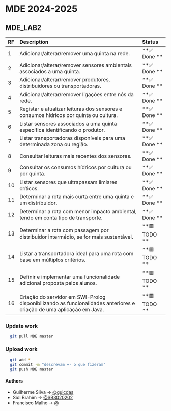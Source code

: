 # MDE 2024-2025

## MDE_LAB2

| RF  | Description                                                                                                          | Status       |
| :-- | :------------------------------------------------------------------------------------------------------------------- | :----------- |
| 1   | Adicionar/alterar/remover uma quinta na rede.                                                                        | **✅ Done ** |
| 2   | Adicionar/alterar/remover sensores ambientais associados a uma quinta.                                               | **✅ Done ** |
| 3   | Adicionar/alterar/remover produtores, distribuidores ou transportadoras.                                             | **✅ Done ** |
| 4   | Adicionar/alterar/remover ligações entre nós da rede.                                                                | **✅ Done ** |
| 5   | Registar e atualizar leituras dos sensores e consumos hídricos por quinta ou cultura.                                | **✅ Done ** |
| 6   | Listar sensores associados a uma quinta específica identificando o produtor.                                         | **✅ Done ** |
| 7   | Listar transportadoras disponíveis para uma determinada zona ou região.                                              | **✅ Done ** |
| 8   | Consultar leituras mais recentes dos sensores.                                                                       | **✅ Done ** |
| 9   | Consultar os consumos hídricos por cultura ou por quinta.                                                            | **✅ Done ** |
| 10  | Listar sensores que ultrapassam limiares críticos.                                                                   | **✅ Done ** |
| 11  | Determinar a rota mais curta entre uma quinta e um distribuidor.                                                     | **✅ Done ** |
| 12  | Determinar a rota com menor impacto ambiental, tendo em conta tipo de transporte.                                    | **✅ Done ** |
| 13  | Determinar a rota com passagem por distribuidor intermédio, se for mais sustentável.                                 | **🟥 TODO ** |
| 14  | Listar a transportadora ideal para uma rota com base em múltiplos critérios.                                         | **🟥 TODO ** |
| 15  | Definir e implementar uma funcionalidade adicional proposta pelos alunos.                                            | **🟥 TODO ** |
| 16  | Criação do servidor em SWI-Prolog disponibilizando as funcionalidades anteriores e criação de uma aplicação em Java. | **🟥 TODO ** |

### Update work

```bash
  git pull MDE master
```

### Upload work

```bash
  git add *
  git commit -m "descrevam +- o que fizeram"
  git push MDE master
```

#### Authors

- Guilherme Silva → [@guicdas](https://www.github.com/guicdas)
- Sidi Brahim → [@SB3020202](https://github.com/SB3020202)
- Francisco Malho → [@](https://github.com/)
